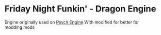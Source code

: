 # Friday Night Funkin' - Dragon Engine
Engine originally used on [Psych Engine](https://github.com/ShadowMario/FNF-PsychEngine/) With modified for better for modding mods
